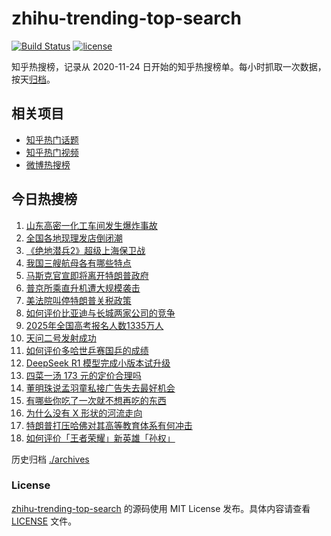 # zhihu-trending-top-search

[![Build Status](https://github.com/justjavac/zhihu-trending-top-search/workflows/ci/badge.svg?branch=main)](https://github.com/justjavac/zhihu-trending-top-search/actions)
[![license](https://img.shields.io/github/license/justjavac/zhihu-trending-top-search)](https://github.com/justjavac/zhihu-trending-top-search/blob/main/LICENSE)

知乎热搜榜，记录从 2020-11-24 日开始的知乎热搜榜单。每小时抓取一次数据，按天[归档](./archives)。

## 相关项目

- [知乎热门话题](https://github.com/justjavac/zhihu-trending-hot-questions)
- [知乎热门视频](https://github.com/justjavac/zhihu-trending-hot-video)
- [微博热搜榜](https://github.com/justjavac/weibo-trending-hot-search)

## 今日热搜榜

<!-- BEGIN -->
<!-- 最后更新时间 Fri May 30 2025 03:14:57 GMT+0800 (China Standard Time) -->

1. [山东高密一化工车间发生爆炸事故](https://www.zhihu.com/search?q=%E5%B1%B1%E4%B8%9C%E9%AB%98%E5%AF%86%E4%B8%80%E5%8C%96%E5%B7%A5%E8%BD%A6%E9%97%B4%E5%8F%91%E7%94%9F%E7%88%86%E7%82%B8%E4%BA%8B%E6%95%85)
1. [全国各地现理发店倒闭潮](https://www.zhihu.com/search?q=%E5%85%A8%E5%9B%BD%E5%90%84%E5%9C%B0%E7%8E%B0%E7%90%86%E5%8F%91%E5%BA%97%E5%80%92%E9%97%AD%E6%BD%AE)
1. [《绝地潜兵2》超级上海保卫战](https://www.zhihu.com/search?q=%E3%80%8A%E7%BB%9D%E5%9C%B0%E6%BD%9C%E5%85%B52%E3%80%8B%E8%B6%85%E7%BA%A7%E4%B8%8A%E6%B5%B7%E4%BF%9D%E5%8D%AB%E6%88%98)
1. [我国三艘航母各有哪些特点](https://www.zhihu.com/search?q=%E6%88%91%E5%9B%BD%E4%B8%89%E8%89%98%E8%88%AA%E6%AF%8D%E5%90%84%E6%9C%89%E5%93%AA%E4%BA%9B%E7%89%B9%E7%82%B9)
1. [马斯克官宣即将离开特朗普政府](https://www.zhihu.com/search?q=%E9%A9%AC%E6%96%AF%E5%85%8B%E5%AE%98%E5%AE%A3%E5%8D%B3%E5%B0%86%E7%A6%BB%E5%BC%80%E7%89%B9%E6%9C%97%E6%99%AE%E6%94%BF%E5%BA%9C)
1. [普京所乘直升机遭大规模袭击](https://www.zhihu.com/search?q=%E6%99%AE%E4%BA%AC%E6%89%80%E4%B9%98%E7%9B%B4%E5%8D%87%E6%9C%BA%E9%81%AD%E5%A4%A7%E8%A7%84%E6%A8%A1%E8%A2%AD%E5%87%BB)
1. [美法院叫停特朗普关税政策](https://www.zhihu.com/search?q=%E7%BE%8E%E6%B3%95%E9%99%A2%E5%8F%AB%E5%81%9C%E7%89%B9%E6%9C%97%E6%99%AE%E5%85%B3%E7%A8%8E%E6%94%BF%E7%AD%96)
1. [如何评价比亚迪与长城两家公司的竞争](https://www.zhihu.com/search?q=%E5%A6%82%E4%BD%95%E8%AF%84%E4%BB%B7%E6%AF%94%E4%BA%9A%E8%BF%AA%E4%B8%8E%E9%95%BF%E5%9F%8E%E4%B8%A4%E5%AE%B6%E5%85%AC%E5%8F%B8%E7%9A%84%E7%AB%9E%E4%BA%89)
1. [2025年全国高考报名人数1335万人](https://www.zhihu.com/search?q=2025%E5%B9%B4%E5%85%A8%E5%9B%BD%E9%AB%98%E8%80%83%E6%8A%A5%E5%90%8D%E4%BA%BA%E6%95%B01335%E4%B8%87%E4%BA%BA)
1. [天问二号发射成功](https://www.zhihu.com/search?q=%E5%A4%A9%E9%97%AE%E4%BA%8C%E5%8F%B7%E5%8F%91%E5%B0%84%E6%88%90%E5%8A%9F)
1. [如何评价多哈世乒赛国乒的成绩](https://www.zhihu.com/search?q=%E5%A6%82%E4%BD%95%E8%AF%84%E4%BB%B7%E5%A4%9A%E5%93%88%E4%B8%96%E4%B9%92%E8%B5%9B%E5%9B%BD%E4%B9%92%E7%9A%84%E6%88%90%E7%BB%A9)
1. [DeepSeek R1 模型完成小版本试升级](https://www.zhihu.com/search?q=DeepSeek%20R1%20%E6%A8%A1%E5%9E%8B%E5%AE%8C%E6%88%90%E5%B0%8F%E7%89%88%E6%9C%AC%E8%AF%95%E5%8D%87%E7%BA%A7)
1. [四菜一汤 173 元的定价合理吗](https://www.zhihu.com/search?q=%E5%9B%9B%E8%8F%9C%E4%B8%80%E6%B1%A4%20173%20%E5%85%83%E7%9A%84%E5%AE%9A%E4%BB%B7%E5%90%88%E7%90%86%E5%90%97)
1. [董明珠说孟羽童私接广告失去最好机会](https://www.zhihu.com/search?q=%E8%91%A3%E6%98%8E%E7%8F%A0%E8%AF%B4%E5%AD%9F%E7%BE%BD%E7%AB%A5%E7%A7%81%E6%8E%A5%E5%B9%BF%E5%91%8A%E5%A4%B1%E5%8E%BB%E6%9C%80%E5%A5%BD%E6%9C%BA%E4%BC%9A)
1. [有哪些你吃了一次就不想再吃的东西](https://www.zhihu.com/search?q=%E6%9C%89%E5%93%AA%E4%BA%9B%E4%BD%A0%E5%90%83%E4%BA%86%E4%B8%80%E6%AC%A1%E5%B0%B1%E4%B8%8D%E6%83%B3%E5%86%8D%E5%90%83%E7%9A%84%E4%B8%9C%E8%A5%BF)
1. [为什么没有 X 形状的河流走向](https://www.zhihu.com/search?q=%E4%B8%BA%E4%BB%80%E4%B9%88%E6%B2%A1%E6%9C%89%20X%20%E5%BD%A2%E7%8A%B6%E7%9A%84%E6%B2%B3%E6%B5%81%E8%B5%B0%E5%90%91)
1. [特朗普打压哈佛对其高等教育体系有何冲击](https://www.zhihu.com/search?q=%E7%89%B9%E6%9C%97%E6%99%AE%E6%89%93%E5%8E%8B%E5%93%88%E4%BD%9B%E5%AF%B9%E5%85%B6%E9%AB%98%E7%AD%89%E6%95%99%E8%82%B2%E4%BD%93%E7%B3%BB%E6%9C%89%E4%BD%95%E5%86%B2%E5%87%BB)
1. [如何评价「王者荣耀」新英雄「孙权」](https://www.zhihu.com/search?q=%E5%A6%82%E4%BD%95%E8%AF%84%E4%BB%B7%E3%80%8C%E7%8E%8B%E8%80%85%E8%8D%A3%E8%80%80%E3%80%8D%E6%96%B0%E8%8B%B1%E9%9B%84%E3%80%8C%E5%AD%99%E6%9D%83%E3%80%8D)

<!-- END -->

历史归档 [./archives](./archives)

### License

[zhihu-trending-top-search](https://github.com/justjavac/zhihu-trending-top-search) 的源码使用 MIT License
发布。具体内容请查看 [LICENSE](./LICENSE) 文件。
